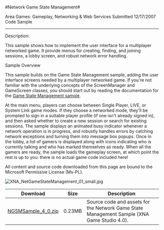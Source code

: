 #Network Game State Management#

Area
Games: Gameplay, Networking & Web Services
Submitted
12/17/2007
Code Sample

---

Description: 

This sample shows how to implement the user interface for a multiplayer networked game. It provide menus for creating, finding, and joining sessions, a lobby screen, and robust network error handling.

Sample Overview

This sample builds on the Game State Management sample, adding the user interface screens needed by a multiplayer networked game. If you're not familiar with the underlying concepts of the ScreenManager and GameScreen classes, you should start out by reading the documentation for the [Game State Management sample](https://github.com/kniEngine/XNAGameStudio/tree/master/src/Game-State-Management/).

At the main menu, players can choose between Single Player, LIVE, or System Link game modes. If they choose a networked mode, they'll be prompted to sign in a suitable player profile (if one isn't already signed in), and then asked whether to create a new session or search for existing sessions. The sample displays an animated busy indicator whenever a network operation is in progress, and robustly handles errors by catching network exceptions and turning them into message box popups. Once in the lobby, a list of gamers is displayed along with icons indicating who is currently talking and who has marked themselves as ready. When all the gamers are ready, the sample loads the gameplay screen, at which point the rest is up to you: there is no actual game code included here!


All content and source code downloaded from this page are bound to the Microsoft Permissive License (Ms-PL).

![XNA_NetGameStateManagement_01_small.jpg](https://github.com/kniEngine/XNAGameStudio/blob/master/Images/XNA_NetGameStateManagement_01_small.jpg)

 
Download | Size | Description
---|---|---|
[NGSMSample_4_0.zip](https://github.com/kniEngine/XNAGameStudio/blob/master/Samples/NGSMSample_4_0.zip?raw=true) | 0.23MB | Source code and assets for the Network Game State Management Sample (XNA Game Studio 4.0). 